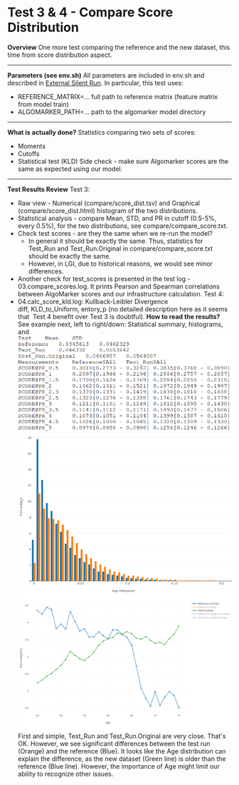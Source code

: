 # Test 3 & 4 - Compare Score Distribution

**Overview**
One more test comparing the reference and the new dataset, this time from score distribution aspect. 
****
**Parameters (see env.sh)**
All parameters are included in env.sh and described in [External Silent Run](../External%20Silent%20Run).
In particular, this test uses:

- REFERENCE_MATRIX=... full path to reference matrix (feature matrix from model train)
- ALGOMARKER_PATH=... path to the algomarker model directory
****
**What is actually done?**
Statistics comparing two sets of scores:

- Moments
- Cutoffs
- Statistical test (KLD)
Side check - make sure Algomarker scores are the same as expected using our model.
****
**Test Results Review**
Test 3:

- Raw view - Numerical (compare/score_dist.tsv) and Graphical (compare/score_dist.html) histogram of the two distributions.
- Statistical analysis - compare Mean, STD, and PR in cutoff (0.5-5%, every 0.5%), for the two distributions, see compare/compare_score.txt.
- Check test scores - are they the same when we re-run the model?
    - In general it should be exactly the same. Thus, statistics for Test_Run and Test_Run.Original in compare/compare_score.txt should be exactly the same.
    - However, in LGI, due to historical reasons, we would see minor differences.
- Another check for test_scores is presented in the test log - 03.compare_scores.log. It prints Pearson and Spearman correlations between AlgoMarker scores and our infrastructure calculation.
Test 4:
- 04.calc_score_kld.log: Kullback-Leibler Divergence diff, KLD_to_Uniform, entory_p (no detailed description here as it seems that  Test 4 benefit over Test 3 is doubtful).
**How to read the results?**
See example next, left to right/down: Statistical summary, histograms, and 
<img src="../../../../attachments/13926497/13926499.png"/><img src="../../../../attachments/13926497/13926500.png"/><img src="../../../../attachments/13926497/13926501.png"/>
First and simple, Test_Run and Test_Run.Original are very close. That's OK.
However, we see significant differences between the test run (Orange) and the reference (Blue). It looks like the Age distribution can explain the difference, as the new dataset (Green line) is older than the reference (Blue line). However, the importance of Age might limit our ability to recognize other issues.
